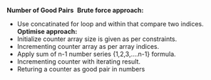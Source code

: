 **Number of Good Pairs**
​
**Brute force approach:**
* Use concatinated for loop and within that compare two indices.
​
**Optimise approach:**
* Initialize counter array size is given as per constraints.
* Incrementing counter array as per array indices.
* Apply sum of n-1 number series {1,2,3,....n-1} formula.
* Incrementing counter with iterating result.
* Returing a counter as good pair in numbers